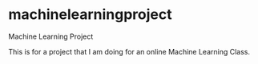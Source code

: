 machinelearningproject
======================

Machine Learning Project

This is for a project that I am doing for an online Machine Learning Class.
